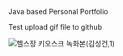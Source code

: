 Java based Personal Portfolio

Test upload gif file to github

![헬스장 키오스크 녹화본(김성건,1)](https://github.com/user-attachments/assets/c762810e-b4cd-430d-b2b7-57f09c51669c)
